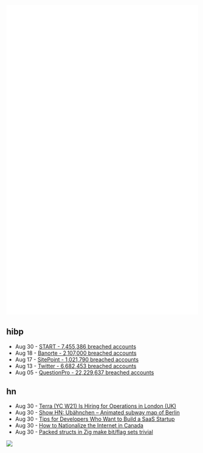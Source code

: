 ![Metrics](https://raw.githubusercontent.com/phixion/phixion/master/metrics.svg)

## hibp

<!--
for https://github.com/phixion/phixion/blob/main/.github/workflows/feeds.yml
-->
<!--START_SECTION:haveibeenpwnd-->
- Aug 30 - [START - 7,455,386 breached accounts](https://haveibeenpwned.com/PwnedWebsites#Start)
- Aug 18 - [Banorte - 2,107,000 breached accounts](https://haveibeenpwned.com/PwnedWebsites#Banorte)
- Aug 17 - [SitePoint - 1,021,790 breached accounts](https://haveibeenpwned.com/PwnedWebsites#SitePoint)
- Aug 13 - [Twitter - 6,682,453 breached accounts](https://haveibeenpwned.com/PwnedWebsites#Twitter)
- Aug 05 - [QuestionPro - 22,229,637 breached accounts](https://haveibeenpwned.com/PwnedWebsites#QuestionPro)
<!--END_SECTION:haveibeenpwnd-->

## hn

<!--
for https://github.com/phixion/phixion/blob/main/.github/workflows/feeds.yml
-->
<!--START_SECTION:hn-->
- Aug 30 - [Terra (YC W21) Is Hiring for Operations in London (UK)](https://www.ycombinator.com/companies/terra/jobs/1A5lpBT-operations)
- Aug 30 - [Show HN: Ubähnchen – Animated subway map of Berlin](https://xn--ubhnchen-1za.vercel.app/)
- Aug 30 - [Tips for Developers Who Want to Build a SaaS Startup](https://news.ycombinator.com/item?id=32647091)
- Aug 30 - [How to Nationalize the Internet in Canada](https://anarc.at/blog/2022-08-26-nationalize-internet/)
- Aug 30 - [Packed structs in Zig make bit/flag sets trivial](https://devlog.hexops.com/2022/packed-structs-in-zig/)
<!--END_SECTION:hn-->

<!--
for https://yhype.me
-->
![](https://hit.yhype.me/github/profile?user_id=13013670)
